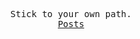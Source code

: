 <p align="center">
  <samp>
    Stick to your own path.
    <br/>
<!--     <a href="https://auu.zone">Auu's</a> ᐧ -->
    <a href="https://auu.zone/posts">Posts</a>
<!--      ᐧ <a href="https://auu.zone/about">About</a> -->
  </samp>
</p>
